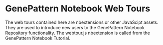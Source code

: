 # GenePattern Notebook Web Tours
The web tours contained here are nbextensions or other JavaScipt assets. 
They are used to introduce new users to the GenePattern Notebook Repository functionality.
The webtour.js nbextension is called from the GenePattern Notebook Tutorial.